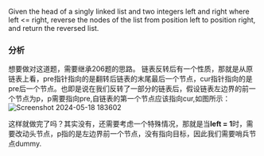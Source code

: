 Given the head of a singly linked list and two integers left and right where left <= right, reverse the nodes of the list from position left to position right, and return the reversed list.

### 分析
想要做对这道题，需要继承206题的思路。
链表反转后有一个性质，那就是从原链表上看，pre指针指向的是翻转后链表的末尾最后一个节点，cur指针指向的是pre后一个节点。也即是说在我们反转了一部分的链表后，假设链表左边界的前一个节点为p，p需要指向pre,自链表的第一个节点应该指向cur,如图所示：
![Screenshot 2024-05-18 183602](https://github.com/liu2su/LeetcodeWhy/assets/96462566/a068f1d5-4490-4c41-9fbf-037937149836)

这样就做完了吗？其实没有，还需要考虑一个特殊情况，那就是当**left = 1**时，需要改动头节点，p指的是左边界前一个节点，没有指向目标，因此我们需要哨兵节点dummy.
